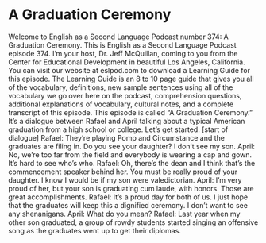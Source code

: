 # A Graduation Ceremony

Welcome to English as a Second Language Podcast number 374: A Graduation Ceremony.  This is English as a Second Language Podcast episode 374.  I’m your host, Dr. Jeff McQuillan, coming to you from the Center for Educational Development in beautiful Los Angeles, California.  You can visit our website at eslpod.com to download a Learning Guide for this episode.  The Learning Guide is an 8 to 10 page guide that gives you all of the vocabulary, definitions, new sample sentences using all of the vocabulary we go over here on the podcast, comprehension questions, additional explanations of vocabulary, cultural notes, and a complete transcript of this episode.  This episode is called “A Graduation Ceremony.”  It’s a dialogue between Rafael and April talking about a typical American graduation from a high school or college.  Let’s get started.  [start of dialogue]  Rafael:  They’re playing Pomp and Circumstance and the graduates are filing in.  Do you see your daughter?  I don’t see my son.  April:  No, we’re too far from the field and everybody is wearing a cap and gown.  It’s hard to see who’s who.    Rafael:  Oh, there’s the dean and I think that’s the commencement speaker behind her.  You must be really proud of your daughter.  I know I would be if my son were valedictorian.  April:  I’m very proud of her, but your son is graduating cum laude, with honors.  Those are great accomplishments.  Rafael:  It’s a proud day for both of us.  I just hope that the graduates will keep this a dignified ceremony.  I don’t want to see any shenanigans.  April:  What do you mean?    Rafael:  Last year when my other son graduated, a group of rowdy students started singing an offensive song as the graduates went up to get their diplomas. 